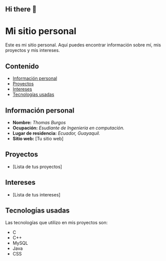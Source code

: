 ## Hi there 👋

# Mi sitio personal
Este es mi sitio personal. Aquí puedes encontrar información sobre mí, mis
proyectos y mis intereses.
## Contenido
* [Información personal](#información-personal)
* [Proyectos](#proyectos)
* [Intereses](#intereses)
* [Tecnologías usadas](#tecnologías-usadas)
## Información personal
* **Nombre:** *Thomas Burgos*  
* **Ocupación:** *Esudiante de Ingenieria en computación.*
* **Lugar de residencia:** *Ecuador, Guayaquil.*
* **Sitio web:** [Tu sitio web]
## Proyectos
* [Lista de tus proyectos]
## Intereses
* [Lista de tus intereses]
## Tecnologías usadas
Las tecnologías que utilizo en mis proyectos son:

- C  
- C++  
- MySQL  
- Java  
- CSS
